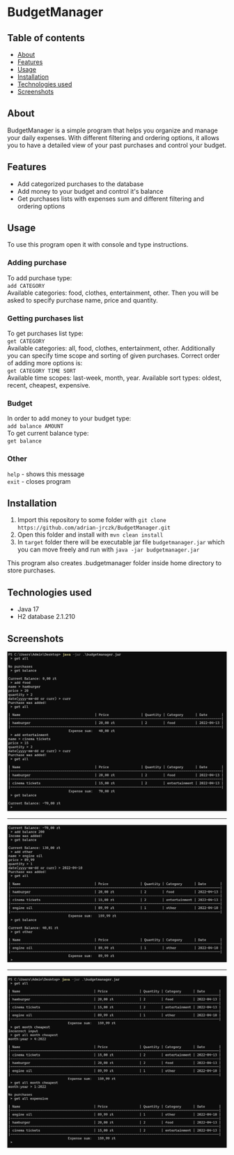 # BudgetManager

## Table of contents
* [About](#about)
* [Features](#features)
* [Usage](#usage)
* [Installation](#installation)
* [Technologies used](#technologies-used)
* [Screenshots](#screenshots)


## About

BudgetManager is a simple program that helps you organize and manage your daily expenses.
With different filtering and ordering options, it allows you to have a detailed view of your past purchases and control your budget.

## Features

- Add categorized purchases to the database
- Add money to your budget and control it's balance
- Get purchases lists with expenses sum and different filtering and ordering options

## Usage

To use this program open it with console and type instructions.

### Adding purchase
To add purchase type:<br/>
`add CATEGORY`<br/>
Available categories: food, clothes, entertainment, other.
Then you will be asked to specify purchase name, price and quantity.

### Getting purchases list
To get purchases list type:<br/>
`get CATEGORY`<br/>
Available categories: all, food, clothes, entertainment, other.
Additionally you can specify time scope and sorting of given purchases.
Correct order of adding more options is:<br/>
`get CATEGORY TIME SORT`<br/>
Available time scopes: last-week, month, year.
Available sort types: oldest, recent, cheapest, expensive.

### Budget
In order to add money to your budget type:<br/>
`add balance AMOUNT`<br/>
To get current balance type:<br/>
`get balance`

### Other
`help`   - shows this message<br/>
`exit`   - closes program 

## Installation

1. Import this repository to some folder with `git clone https://github.com/adrian-jrczk/BudgetManager.git`
2. Open this folder and install with `mvn clean install`
3. In `target` folder there will be executable jar file `budgetmanager.jar` which you can move freely and run with `java -jar budgetmanager.jar`

This program also creates .budgetmanager folder inside home directory to store purchases.

## Technologies used

- Java 17
- H2 database 2.1.210

## Screenshots

![screenshot 1](images/screenshot01.png?raw=true "Commands example 1")
***
![screenshot 2](images/screenshot02.png?raw=true "Commands example 2")
***
![screenshot 3](images/screenshot03.png?raw=true "Commands example 3")
